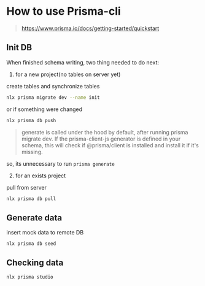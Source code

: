 # How to use Prisma-cli

> <https://www.prisma.io/docs/getting-started/quickstart>

## Init DB

When finished schema writing, two thing needed to do next:

1. for a new project(no tables on server yet)

create tables and synchronize tables

```bash
nlx prisma migrate dev --name init
```

or if something were changed

```bash
nlx prisma db push
```

> generate is called under the hood by default, after running prisma migrate dev. If the prisma-client-js generator is defined in your schema, this will check if @prisma/client is installed and install it if it's missing.

so, its unnecessary to run `prisma generate`

2. for an exists project

pull from server

```bash
nlx prisma db pull
```

## Generate data

insert mock data to remote DB

```bash
nlx prisma db seed
```

## Checking data

```bash
nlx prisma studio
```
